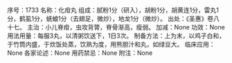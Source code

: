 序号：1733
名称：化疳丸
组成：腻粉1分（研入），胡粉1分，胡黄连1分，雷丸1分，鹤虱1分，蜣蜋1分（去翅足，微炒），地龙1分（微炒）。
出处：《圣惠》卷八十七。
主治：小儿脊疳，虫攻背膂，脊骨渐高，瘦弱。
加减：None
功效：None
用法用量：每服3丸，以清粥饮送下，1日3次。
制备方法：上为末，以鸡子白和，于竹筒内盛，于炊饭处蒸，饮熟为度，用熊胆汁和丸，如绿豆大。
临床应用：None
各家论述：None
用药禁忌：None
附注：None
